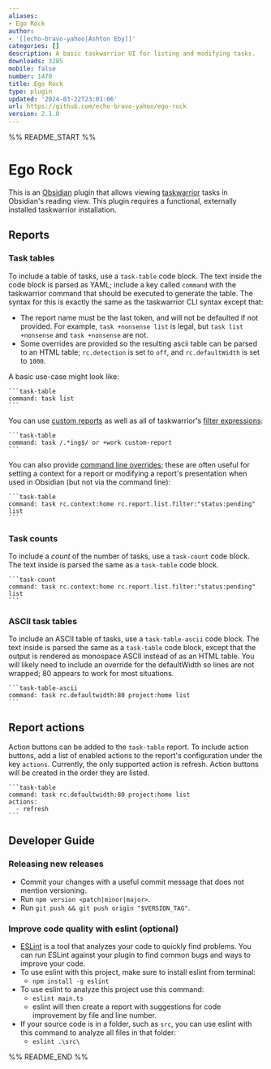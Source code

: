 ```yaml
---
aliases:
- Ego Rock
author:
- '[[echo-bravo-yahoo|Ashton Eby]]'
categories: []
description: A basic taskwarrior UI for listing and modifying tasks.
downloads: 3285
mobile: false
number: 1470
title: Ego Rock
type: plugin
updated: '2024-03-22T23:01:06'
url: https://github.com/echo-bravo-yahoo/ego-rock
version: 2.1.0
---
```


%% README_START %%

# Ego Rock

This is an [Obsidian](https://obsidian.md) plugin that allows viewing [taskwarrior](https://taskwarrior.org/) tasks in Obsidian's reading view. This plugin requires a functional, externally installed taskwarrior installation.

## Reports
### Task tables
To include a table of tasks, use a `task-table` code block. The text inside the code block is parsed as YAML; include a key called `command` with the taskwarrior command that should be executed to generate the table. The syntax for this is exactly the same as the taskwarrior CLI syntax except that:

- The report name must be the last token, and will not be defaulted if not provided. For example, `task +nonsense list` is legal, but `task list +nonsense` and `task +nonsense` are not.
- Some overrides are provided so the resulting ascii table can be parsed to an HTML table; `rc.detection` is set to `off`, and `rc.defaultWidth` is set to `1000`.

A basic use-case might look like:
````
```task-table
command: task list
```
````

You can use [custom reports](https://taskwarrior.org/docs/report/#custom-reports) as well as all of taskwarrior's [filter expressions](https://taskwarrior.org/docs/filter/):
````
```task-table
command: task /.*ing$/ or +work custom-report
```
````

You can also provide [command line overrides](https://taskwarrior.org/docs/configuration/#command-line-override); these are often useful for setting a context for a report or modifying a report's presentation when used in Obsidian (but not via the command line):
````
```task-table
command: task rc.context:home rc.report.list.filter:"status:pending" list
```
````

### Task counts
To include a _count_ of the number of tasks, use a `task-count` code block. The text inside is parsed the same as a `task-table` code block.
````
```task-count
command: task rc.context:home rc.report.list.filter:"status:pending" list
```
````

### ASCII task tables
To include an ASCII table of tasks, use a `task-table-ascii` code block. The text inside is parsed the same as a `task-table` code block, except that the output is rendered as monospace ASCII instead of as an HTML table. You will likely need to include an override for the defaultWidth so lines are not wrapped; 80 appears to work for most situations.
````
```task-table-ascii
command: task rc.defaultwidth:80 project:home list
```
````

## Report actions
Action buttons can be added to the `task-table` report. To include action buttons, add a list of enabled actions to the report's configuration under the key `actions`. Currently, the only supported action is refresh. Action buttons will be created in the order they are listed.

````
```task-table
command: task rc.defaultwidth:80 project:home list
actions:
  - refresh
```
````

## Developer Guide
### Releasing new releases
- Commit your changes with a useful commit message that does not mention versioning.
- Run `npm version <patch|minor|major>`.
- Run `git push && git push origin "$VERSION_TAG"`.

### Improve code quality with eslint (optional)
- [ESLint](https://eslint.org/) is a tool that analyzes your code to quickly find problems. You can run ESLint against your plugin to find common bugs and ways to improve your code.
- To use eslint with this project, make sure to install eslint from terminal:
  - `npm install -g eslint`
- To use eslint to analyze this project use this command:
  - `eslint main.ts`
  - eslint will then create a report with suggestions for code improvement by file and line number.
- If your source code is in a folder, such as `src`, you can use eslint with this command to analyze all files in that folder:
  - `eslint .\src\`


%% README_END %%